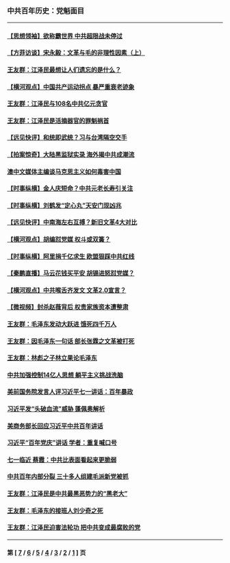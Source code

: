 ### 中共百年历史：党魁面目
---
#### [【思想领袖】欲称霸世界 中共超限战未停过](../../pages/nf1176107/n13745142.md?07220430) 
#### [【方菲访谈】宋永毅：文革与毛的非理性因素（上）](../../pages/nf1176107/n13469956.md?07220430) 
#### [王友群：江泽民最想让人们遗忘的是什么？](../../pages/nf1176107/n13408949.md?07220430) 
#### [【横河观点】中国共产运动拐点 暴严重衰老迹象](../../pages/nf1176107/n13388333.md?07220430) 
#### [王友群：江泽民与108名中共亿元贪官](../../pages/nf1176107/n13352358.md?07220430) 
#### [王友群：江泽民是活摘器官的罪魁祸首](../../pages/nf1176107/n13336903.md?07220430) 
#### [【远见快评】和统即武统？习与台湾隔空交手](../../pages/nf1176107/n13297739.md?07220430) 
#### [【拍案惊奇】大陆黑监狱实录 海外揭中共成潮流](../../pages/nf1176107/n13288853.md?07220430) 
#### [澳中文媒体主编谈马克思主义如何毒害中国](../../pages/nf1176107/n13257387.md?07220430) 
#### [【时事纵横】金人庆短命？中共元老长寿引关注](../../pages/nf1176107/n13217934.md?07220430) 
#### [【时事纵横】刘鹤发“定心丸”天安门现凶兆](../../pages/nf1176107/n13215416.md?07220430) 
#### [【远见快评】中南海左右互搏？新旧文革4大对比](../../pages/nf1176107/n13214745.md?07220430) 
#### [【横河观点】胡编怼党媒 权斗或双簧？](../../pages/nf1176107/n13210864.md?07220430) 
#### [【时事纵横】阿里捐千亿求生 欧盟狠踩中共红线](../../pages/nf1176107/n13206431.md?07220430) 
#### [【秦鹏直播】马云花钱买平安 胡锡进怒怼党媒？](../../pages/nf1176107/n13206392.md?07220430) 
#### [【横河观点】中共喉舌齐发文 文革2.0宣言？](../../pages/nf1176107/n13201248.md?07220430) 
#### [【微视频】封杀赵薇背后 权贵家族资本遭整肃](../../pages/nf1176107/n13197798.md?07220430) 
#### [王友群：毛泽东发动大跃进 饿死四千万人](../../pages/nf1176107/n13177158.md?07220430) 
#### [王友群：因毛泽东一句话 部长张霖之文革被打死](../../pages/nf1176107/n13161711.md?07220430) 
#### [王友群：林彪之子林立果论毛泽东](../../pages/nf1176107/n13128622.md?07220430) 
#### [中共加强控制14亿人思想 躺平主义挑战洗脑](../../pages/nf1176107/n13094299.md?07220430) 
#### [美前国务院发言人评习近平七一讲话：百年暴政](../../pages/nf1176107/n13066986.md?07220430) 
#### [习近平发“头破血流”威胁 蓬佩奥解析](../../pages/nf1176107/n13063604.md?07220430) 
#### [美商务部长回应习近平中共百年讲话](../../pages/nf1176107/n13062903.md?07220430) 
#### [习近平“百年党庆”讲话 学者：重复喊口号](../../pages/nf1176107/n13061411.md?07220430) 
#### [七一临近 蔡霞：中共比表面看起来更脆弱](../../pages/nf1176107/n13056418.md?07220430) 
#### [中共百年内部分裂 三十多人组建毛派新党被抓](../../pages/nf1176107/n13044023.md?07220430) 
#### [王友群：江泽民是中共最黑恶势力的“黑老大”](../../pages/nf1176107/n13022180.md?07220430) 
#### [王友群：毛泽东的接班人刘少奇之死](../../pages/nf1176107/n12991772.md?07220430) 
#### [王友群：江泽民迫害法轮功 把中共变成最腐败的党](../../pages/nf1176107/n12947347.md?07220430) 

---
#### 第 [ [7](./7.md?07220430) / [6](./6.md?07220430) / [5](./5.md?07220430) / [4](./4.md?07220430) / [3](./3.md?07220430) / [2](./2.md?07220430) / [1](./1.md?07220430) ] 页
